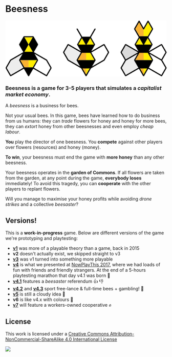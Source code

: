 # Beesness

![](assets/bees.png)

### **Beesness** is a game for 3-5 players that simulates a *capitalist market economy*. 

A *beesness* is a business for bees. 

Not your usual bees. In this game, bees have learned how to do business from us humans: they can *trade* flowers for honey and honey for more bees, they can *extort* honey from other beesnesses and even employ *cheap labour*. 

**You** play the director of one beesness. You **compete** against other players over flowers (resources) and honey (money). 

**To win**, your beesness must end the game with **more honey** than any other beesness. 

Your beesness operates in the **garden of Commons**. If all flowers are taken from the garden, at any point during the game, **everybody loses** immediately! To avoid this tragedy, you can **cooperate** with the other players to replant flowers.

Will you manage to maximise your honey profits while avoiding *drone strikes* and a collective *beesaster*?

## Versions!

This is a **work-in-progress** game. Below are different versions of the game we're prototyping and playtesting:

* [**v1**](versions/v1) was more of a playable theory than a game, back in 2015
* **v2** doesn't actually exist, we skipped straight to v3
* [**v3**](versions/v3) was v1 turned into something more playable
* [**v4**](versions/v4) is what we presented at [NowPlayThis 2017](http://nowplaythis.net/2017-events), where we had loads of fun with friends and friendly strangers. At the end of a 5-hours playtesting marathon that day v4.1 was born :hatching_chick:
* [**v4.1**](versions/v4.1) features a *beesaster* referendum :thumbsup: :thumbsdown:
* [**v4.2**](versions/v4.2) and [**v4.3**](versions/v4.3) sport free-lance & full-time bees + gambling! :game_die:
* [**v5**](versions/v5) is still a cloudy idea :thought_balloon:
* **v6** is like v4.x with colours :rainbow:
* [**v7**](versions/v7) will feature a workers-owned cooperative :fist:

## License

This work is licensed under a [Creative Commons Attribution-NonCommercial-ShareAlike 4.0 International License](http://creativecommons.org/licenses/by-nc-sa/4.0)

[![](http://mirrors.creativecommons.org/presskit/buttons/88x31/svg/by-nc-sa.svg)](http://creativecommons.org/licenses/by-nc-sa/4.0)
